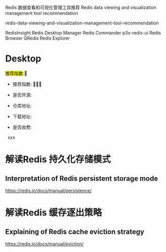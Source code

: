 
Redis 数据查看和可视化管理工具推荐
Redis data viewing and visualization management tool recommendation

redis-data-viewing-and-visualization-management-tool-recommendation


RedisInsight
Redis Desktop Manager
Redis Commander
p3x-redis-ui
Redis Browser
QRedis
Redis Explorer


# Desktop

<mark>推荐指数</mark>:🌟

- 推荐指数: 🌟🌟🌟

- 是否开源:
  
- 仓库地址:

- 下载地址:

- 是否收费:

  
&nbsp;&nbsp;xxx


# 解读Redis 持久化存储模式
## Interpretation of Redis persistent storage mode

https://redis.io/docs/manual/persistence/

# 解读Redis 缓存逐出策略
## Explaining of Redis cache eviction strategy

https://redis.io/docs/manual/eviction/